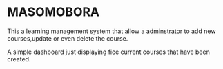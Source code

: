 # MASOMOBORA

 This a learning management system that allow a adminstrator to add new courses,update or even delete the course.

 A simple dashboard just displaying  fice current courses that  have been created.
